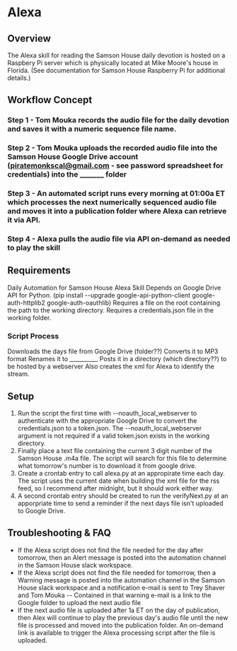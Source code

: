 # Alexa
## Overview
The Alexa skill for reading the Samson House daily devotion is hosted on
a Raspbery Pi server which is physically located at Mike Moore's house
in Florida.  (See documentation for Samson House Raspberry Pi for
additional details.)

## Workflow Concept
### Step 1 - Tom Mouka records the audio file for the daily devotion and saves it with a numeric sequence file name.
### Step 2 - Tom Mouka uploads the recorded audio file into the Samson House Google Drive account (piratemonkscal@gmail.com - see password spreadsheet for credentials) into the _______ folder
### Step 3 - An automated script runs every morning at 01:00a ET which processes the next numerically sequenced audio file and moves it into a publication folder where Alexa can retrieve it via API.
### Step 4 - Alexa pulls the audio file via API on-demand as needed to play the skill

## Requirements
Daily Automation for Samson House Alexa Skill Depends on Google Drive API for Python.
(pip install --upgrade google-api-python-client google-auth-httplib2 google-auth-oauthlib) 
Requires a file on the root containing the path to the working directory. 
Requires a credentials.json file in the working folder. 
 
### Script Process
Downloads the days file from Google Drive (folder??) 
Converts it to MP3 format
Renames it to __________
Posts it in a directory (which directory??) to be hosted by a webserver 
Also creates the xml for Alexa to identify the stream. 

## Setup
1. Run the script the first time with --noauth_local_webserver to authenticate with the
appropriate Google Drive to convert the credentials.json to a
token.json. The --noauth_local_webserver argument is not required if a
valid token.json exists in the working directory. 
2. Finally place a text file containing the current 3 digit number of the Samson House .m4a
file. The script will search for this file to determine what tomorrow's
number is to download it from google drive. 
3. Create a crontab entry to call alexa.py at an appropirate time each day. The script uses the
current date when building the xml file for the rss feed, so I recommend
after midnight, but it should work either way. 
4. A second crontab entry should be created to run the verifyNext.py at an apporpriate time to
send a reminder if the next days file isn't uploaded to Google Drive.

## Troubleshooting & FAQ
- If  the Alexa script does not find the file needed for the day after tomorrow, then an Alert message is posted into the automation channel in the Samson House slack workspace.
- If the Alexa script does not find the file needed for tomorrow, then a Warning message is posted into the automation channel in the Samson House slack workspace and a notification e-mail is sent to Trey Shaver and Tom Mouka
-- Contained in that warning e-mail is a link to the Google folder to upload the next audio file
- If the next audio file is uploaded after 1a ET on the day of publication, then Alex will continue to play the previous day's audio file until the new file is processed and moved into the publication folder.  An on-demand link is available to trigger the Alexa processing script after the file is uploaded.

